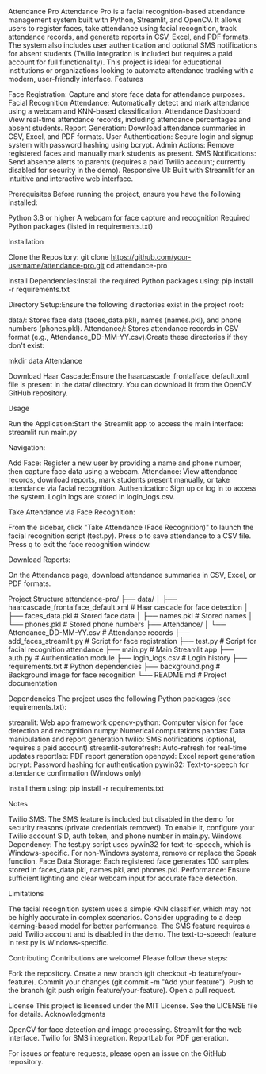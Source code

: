 Attendance Pro
Attendance Pro is a facial recognition-based attendance management system built with Python, Streamlit, and OpenCV. It allows users to register faces, take attendance using facial recognition, track attendance records, and generate reports in CSV, Excel, and PDF formats. The system also includes user authentication and optional SMS notifications for absent students (Twilio integration is included but requires a paid account for full functionality). This project is ideal for educational institutions or organizations looking to automate attendance tracking with a modern, user-friendly interface.
Features

Face Registration: Capture and store face data for attendance purposes.
Facial Recognition Attendance: Automatically detect and mark attendance using a webcam and KNN-based classification.
Attendance Dashboard: View real-time attendance records, including attendance percentages and absent students.
Report Generation: Download attendance summaries in CSV, Excel, and PDF formats.
User Authentication: Secure login and signup system with password hashing using bcrypt.
Admin Actions: Remove registered faces and manually mark students as present.
SMS Notifications: Send absence alerts to parents (requires a paid Twilio account; currently disabled for security in the demo).
Responsive UI: Built with Streamlit for an intuitive and interactive web interface.

Prerequisites
Before running the project, ensure you have the following installed:

Python 3.8 or higher
A webcam for face capture and recognition
Required Python packages (listed in requirements.txt)

Installation

Clone the Repository:
git clone https://github.com/your-username/attendance-pro.git
cd attendance-pro


Install Dependencies:Install the required Python packages using:
pip install -r requirements.txt


Directory Setup:Ensure the following directories exist in the project root:

data/: Stores face data (faces_data.pkl), names (names.pkl), and phone numbers (phones.pkl).
Attendance/: Stores attendance records in CSV format (e.g., Attendance_DD-MM-YY.csv).Create these directories if they don't exist:

mkdir data Attendance


Download Haar Cascade:Ensure the haarcascade_frontalface_default.xml file is present in the data/ directory. You can download it from the OpenCV GitHub repository.


Usage

Run the Application:Start the Streamlit app to access the main interface:
streamlit run main.py


Navigation:

Add Face: Register a new user by providing a name and phone number, then capture face data using a webcam.
Attendance: View attendance records, download reports, mark students present manually, or take attendance via facial recognition.
Authentication: Sign up or log in to access the system. Login logs are stored in login_logs.csv.


Take Attendance via Face Recognition:

From the sidebar, click "Take Attendance (Face Recognition)" to launch the facial recognition script (test.py).
Press o to save attendance to a CSV file.
Press q to exit the face recognition window.


Download Reports:

On the Attendance page, download attendance summaries in CSV, Excel, or PDF formats.



Project Structure
attendance-pro/
├── data/
│   ├── haarcascade_frontalface_default.xml  # Haar cascade for face detection
│   ├── faces_data.pkl                      # Stored face data
│   ├── names.pkl                           # Stored names
│   └── phones.pkl                          # Stored phone numbers
├── Attendance/
│   └── Attendance_DD-MM-YY.csv             # Attendance records
├── add_faces_streamlit.py                  # Script for face registration
├── test.py                                 # Script for facial recognition attendance
├── main.py                                 # Main Streamlit app
├── auth.py                                 # Authentication module
├── login_logs.csv                          # Login history
├── requirements.txt                        # Python dependencies
├── background.png                          # Background image for face recognition
└── README.md                               # Project documentation

Dependencies
The project uses the following Python packages (see requirements.txt):

streamlit: Web app framework
opencv-python: Computer vision for face detection and recognition
numpy: Numerical computations
pandas: Data manipulation and report generation
twilio: SMS notifications (optional, requires a paid account)
streamlit-autorefresh: Auto-refresh for real-time updates
reportlab: PDF report generation
openpyxl: Excel report generation
bcrypt: Password hashing for authentication
pywin32: Text-to-speech for attendance confirmation (Windows only)

Install them using:
pip install -r requirements.txt

Notes

Twilio SMS: The SMS feature is included but disabled in the demo for security reasons (private credentials removed). To enable it, configure your Twilio account SID, auth token, and phone number in main.py.
Windows Dependency: The test.py script uses pywin32 for text-to-speech, which is Windows-specific. For non-Windows systems, remove or replace the Speak function.
Face Data Storage: Each registered face generates 100 samples stored in faces_data.pkl, names.pkl, and phones.pkl.
Performance: Ensure sufficient lighting and clear webcam input for accurate face detection.

Limitations

The facial recognition system uses a simple KNN classifier, which may not be highly accurate in complex scenarios. Consider upgrading to a deep learning-based model for better performance.
The SMS feature requires a paid Twilio account and is disabled in the demo.
The text-to-speech feature in test.py is Windows-specific.

Contributing
Contributions are welcome! Please follow these steps:

Fork the repository.
Create a new branch (git checkout -b feature/your-feature).
Commit your changes (git commit -m "Add your feature").
Push to the branch (git push origin feature/your-feature).
Open a pull request.

License
This project is licensed under the MIT License. See the LICENSE file for details.
Acknowledgments

OpenCV for face detection and image processing.
Streamlit for the web interface.
Twilio for SMS integration.
ReportLab for PDF generation.


For issues or feature requests, please open an issue on the GitHub repository.
